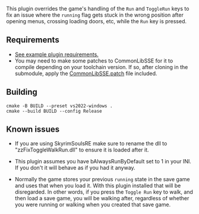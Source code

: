 This plugin overrides the game's handling of the `Run` and `ToggleRun` keys to fix an issue where
the `running` flag gets stuck in the wrong position after opening menus, crossing loading doors, etc, while
the `Run` key is pressed.

## Requirements
* [See example plugin requirements.](https://github.com/Ryan-rsm-McKenzie/ExamplePlugin-CommonLibSSE)
* You may need to make some patches to CommonLibSSE for it to compile depending on your toolchain version. If so, after
cloning in the submodule, apply the [CommonLibSSE.patch](CommonLibSSE.patch) file included.

## Building
```
cmake -B BUILD --preset vs2022-windows .
cmake --build BUILD --config Release
```

## Known issues
* If you are using SkyrimSoulsRE make sure to rename the dll to "zzFixToggleWalkRun.dll" to ensure it is loaded after it.
* This plugin assumes you have bAlwaysRunByDefault set to 1 in your INI. If you don't it will behave as if you had it
anyway.

* Normally the game stores your previous `running` state in the save game and uses that when you load it. With this
plugin installed that will be disregarded. In other words, if you press the `Toggle Run` key to walk, and then load a
save game, you will be walking after, regardless of whether you were running or walking when you created that save game.
